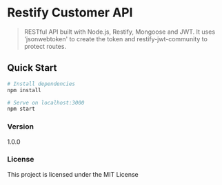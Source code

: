 # Restify Customer API

> RESTful API built with Node.js, Restify, Mongoose and JWT. It uses 'jsonwebtoken' to create the token and restify-jwt-community to protect routes.

## Quick Start

```bash
# Install dependencies
npm install

# Serve on localhost:3000
npm start
```

### Version

1.0.0

### License

This project is licensed under the MIT License
